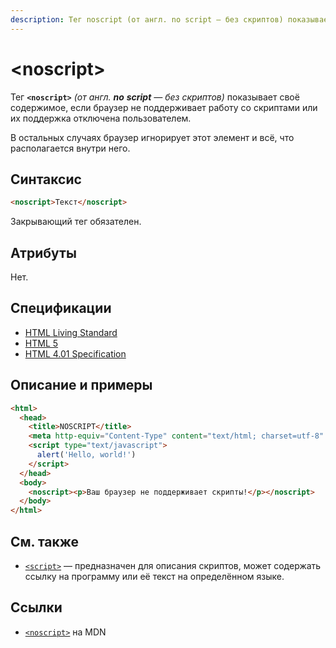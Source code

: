 ```yaml
---
description: Тег noscript (от англ. no script — без скриптов) показывает своё содержимое, если браузер не поддерживает работу со скриптами или их поддержка отключена пользователем
---
```


# &lt;noscript&gt;

Тег **`<noscript>`** _(от англ. **no** **script** — без скриптов)_ показывает своё содержимое, если браузер не поддерживает работу со скриптами или их поддержка отключена пользователем.

В остальных случаях браузер игнорирует этот элемент и всё, что располагается внутри него.

## Синтаксис

```html
<noscript>Текст</noscript>
```

Закрывающий тег обязателен.

## Атрибуты

Нет.

## Спецификации

- [HTML Living Standard](https://html.spec.whatwg.org/multipage/scripting-1.html#the-noscript-element)
- [HTML 5](http://www.w3.org/TR/html5/scripting-1.html#the-noscript-element)
- [HTML 4.01 Specification](http://www.w3.org/TR/html401/interact/scripts.html#h-18.3.1)

## Описание и примеры

```html
<html>
  <head>
    <title>NOSCRIPT</title>
    <meta http-equiv="Content-Type" content="text/html; charset=utf-8" />
    <script type="text/javascript">
      alert('Hello, world!')
    </script>
  </head>
  <body>
    <noscript><p>Ваш браузер не поддерживает скрипты!</p></noscript>
  </body>
</html>
```

## См. также

- [`<script>`](script.md) — предназначен для описания скриптов, может содержать ссылку на программу или её текст на определённом языке.

## Ссылки

- [`<noscript>`](https://developer.mozilla.org/ru/docs/Web/HTML/Element/noscript) на MDN
